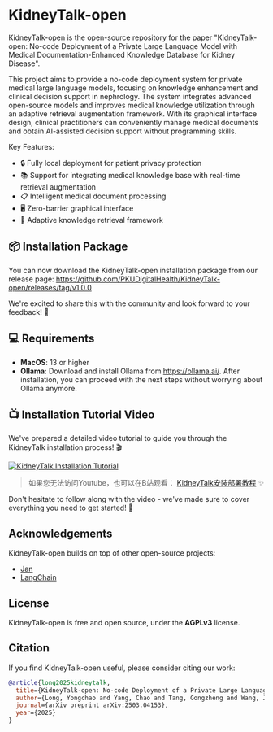 # KidneyTalk-open

KidneyTalk-open is the open-source repository for the paper "KidneyTalk-open: No-code Deployment of a Private Large Language Model with Medical Documentation-Enhanced Knowledge Database for Kidney Disease".

This project aims to provide a no-code deployment system for private medical large language models, focusing on knowledge enhancement and clinical decision support in nephrology. The system integrates advanced open-source models and improves medical knowledge utilization through an adaptive retrieval augmentation framework. With its graphical interface design, clinical practitioners can conveniently manage medical documents and obtain AI-assisted decision support without programming skills.

Key Features:
- 🔒 Fully local deployment for patient privacy protection
- 📚 Support for integrating medical knowledge base with real-time retrieval augmentation
- 📋 Intelligent medical document processing
- 🖥️ Zero-barrier graphical interface
- 🔄 Adaptive knowledge retrieval framework

## 📦 Installation Package

You can now download the KidneyTalk-open installation package from our release page:
https://github.com/PKUDigitalHealth/KidneyTalk-open/releases/tag/v1.0.0

We're excited to share this with the community and look forward to your feedback! 🎉

## 💻 Requirements

- **MacOS**: 13 or higher
- **Ollama**: Download and install Ollama from https://ollama.ai/. After installation, you can proceed with the next steps without worrying about Ollama anymore.

## 📺 Installation Tutorial Video

We've prepared a detailed video tutorial to guide you through the KidneyTalk installation process! 🎬

[![KidneyTalk Installation Tutorial](https://img.youtube.com/vi/yuOzPelXfzQ/0.jpg)](https://www.youtube.com/embed/yuOzPelXfzQ?si=-JC7xW32K0-ciX1-)

> 如果您无法访问Youtube，也可以在B站观看：
[KidneyTalk安装部署教程](https://www.bilibili.com/video/BV1jMRaYFECy/?vd_source=5dad28f5fde62951655f7811ad181b65) ✨

Don't hesitate to follow along with the video - we've made sure to cover everything you need to get started! 💪

## Acknowledgements

KidneyTalk-open builds on top of other open-source projects:

- [Jan](https://github.com/janhq/jan)
- [LangChain](https://github.com/langchain-ai)

## License

KidneyTalk-open is free and open source, under the **AGPLv3** license.

## Citation

If you find KidneyTalk-open useful, please consider citing our work:

```bibtex
@article{long2025kidneytalk,
  title={KidneyTalk-open: No-code Deployment of a Private Large Language Model with Medical Documentation-Enhanced Knowledge Database for Kidney Disease},
  author={Long, Yongchao and Yang, Chao and Tang, Gongzheng and Wang, Jinwei and Sui, Zhun and Zhou, Yuxi and Hong, Shenda and Zhang, Luxia},
  journal={arXiv preprint arXiv:2503.04153},
  year={2025}
}
```
